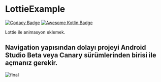 # LottieExample

[![Codacy Badge](https://api.codacy.com/project/badge/Grade/4f1622247b33425a977eb1e4636c5c81)](https://app.codacy.com/app/furkanaskin/LottieExample?utm_source=github.com&utm_medium=referral&utm_content=furkanaskin/LottieExample&utm_campaign=Badge_Grade_Dashboard)
[![Awesome Kotlin Badge](https://kotlin.link/awesome-kotlin.svg)](https://github.com/KotlinBy/awesome-kotlin)

Lottie ile animasyon eklemek.


## Navigation yapısından dolayı projeyi Android Studio Beta veya Canary sürümlerinden birisi ile açmanız gerekir.
![final](https://user-images.githubusercontent.com/22769589/48810358-ff7b7580-ed39-11e8-829d-86a60690b07c.gif)
